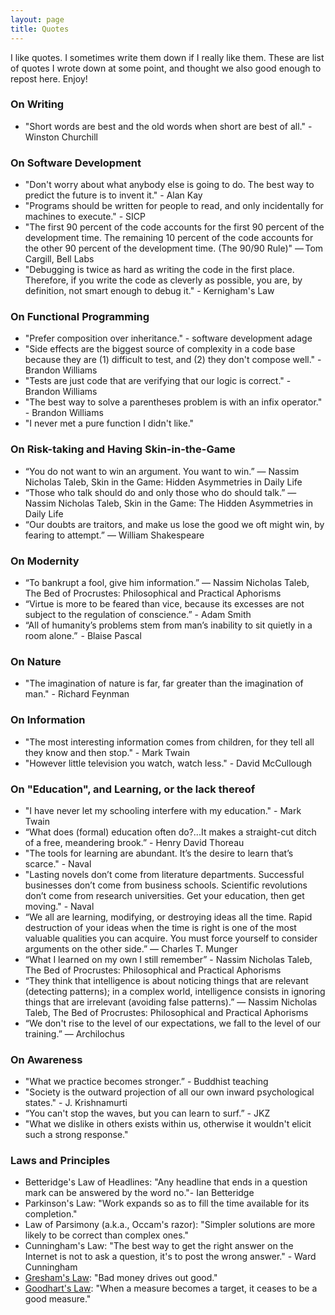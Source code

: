 ```yaml
---
layout: page
title: Quotes
---
```


I like quotes. I sometimes write them down if I really like them. These are list of quotes I wrote down at some point, and thought we also good enough to repost here. Enjoy!

### On Writing
* "Short words are best and the old words when short are best of all." - Winston Churchill

### On Software Development
* "Don't worry about what anybody else is going to do. The best way to predict the future is to invent it." - Alan Kay
* "Programs should be written for people to read, and only incidentally for machines to execute." - SICP
* "The first 90 percent of the code accounts for the first 90 percent of the development time. The remaining 10 percent of the code accounts for the other 90 percent of the development time. (The 90/90 Rule)" — Tom Cargill, Bell Labs
* "Debugging is twice as hard as writing the code in the first place. Therefore, if you write the code as cleverly as possible, you are, by definition, not smart enough to debug it." - Kernigham's Law

### On Functional Programming
* "Prefer composition over inheritance." - software development adage
* "Side effects are the biggest source of complexity in a code base because they are (1) difficult to test, and (2) they don't compose well." - Brandon Williams
* "Tests are just code that are verifying that our logic is correct." - Brandon Williams
* "The best way to solve a parentheses problem is with an infix operator." - Brandon Williams
* "I never met a pure function I didn't like."

### On Risk-taking and Having Skin-in-the-Game
* “You do not want to win an argument. You want to win.”  ― Nassim Nicholas Taleb, Skin in the Game: Hidden Asymmetries in Daily Life
* “Those who talk should do and only those who do should talk.” ― Nassim Nicholas Taleb, Skin in the Game: The Hidden Asymmetries in Daily Life
* “Our doubts are traitors, and make us lose the good we oft might win, by fearing to attempt.” ― William Shakespeare

### On Modernity
* “To bankrupt a fool, give him information.” ― Nassim Nicholas Taleb, The Bed of Procrustes: Philosophical and Practical Aphorisms
* “Virtue is more to be feared than vice, because its excesses are not subject to the regulation of conscience.” - Adam Smith
* “All of humanity’s problems stem from man’s inability to sit quietly in a room alone.”  - Blaise Pascal

### On Nature
* "The imagination of nature is far, far greater than the imagination of man." - Richard Feynman

### On Information
* "The most interesting information comes from children, for they tell all they know and then stop." - Mark Twain
* "However little television you watch, watch less." - David McCullough

### On "Education", and Learning, or the lack thereof
* "I have never let my schooling interfere with my education." - Mark Twain
* “What does (formal) education often do?...It makes a straight-cut ditch of a free, meandering brook.” - Henry David Thoreau
* "The tools for learning are abundant. It’s the desire to learn that’s scarce." - Naval
* "Lasting novels don’t come from literature departments. Successful businesses don’t come from business schools. Scientific revolutions don’t come from research universities. Get your education, then get moving." - Naval
* “We all are learning, modifying, or destroying ideas all the time. Rapid destruction of your ideas when the time is right is one of the most valuable qualities you can acquire. You must force yourself to consider arguments on the other side.” ― Charles T. Munger
* “What I learned on my own I still remember” - Nassim Nicholas Taleb, The Bed of Procrustes: Philosophical and Practical Aphorisms
* “They think that intelligence is about noticing things that are relevant (detecting patterns); in a complex world, intelligence consists in ignoring things that are irrelevant (avoiding false patterns).” ― Nassim Nicholas Taleb, The Bed of Procrustes: Philosophical and Practical Aphorisms
* “We don't rise to the level of our expectations, we fall to the level of our training.” — Archilochus

### On Awareness
* "What we practice becomes stronger.” - Buddhist teaching
* "Society is the outward projection of all our own inward psychological states." - J. Krishnamurti
* “You can't stop the waves, but you can learn to surf.” - JKZ
* "What we dislike in others exists within us, otherwise it wouldn't elicit such a strong response."

### Laws and Principles
* Betteridge's Law of Headlines: "Any headline that ends in a question mark can be answered by the word no."- Ian Betteridge
* Parkinson's Law: "Work expands so as to fill the time available for its completion."
* Law of Parsimony (a.k.a., Occam's razor): "Simpler solutions are more likely to be correct than complex ones."
* Cunningham's Law: "The best way to get the right answer on the Internet is not to ask a question, it's to post the wrong answer." - Ward Cunningham
* [Gresham's Law](https://en.wikipedia.org/wiki/Gresham%27s_law): "Bad money drives out good."
* [Goodhart's Law](https://en.wikipedia.org/wiki/Goodhart%27s_law): "When a measure becomes a target, it ceases to be a good measure."
